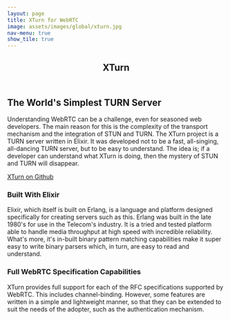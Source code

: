```yaml
---
layout: page
title: XTurn for WebRTC
image: assets/images/global/xturn.jpg
nav-menu: true
show_tile: true
---
```


<!-- Main -->
<div id="main" class="alt">

  <!-- One -->
  <section id="one">
  	<div class="inner">
  		<header class="major">
  			<h1>XTurn</h1>
  		</header>

  <!-- Content -->
  <h2 id="content">The World's Simplest TURN Server</h2>
  <p>Understanding WebRTC can be a challenge, even for seasoned web developers. The main reason for this is the complexity of the transport mechanism and the integration of STUN and TURN. The XTurn project is a TURN server written in Elixir. It was developed not to be a fast, all-singing, all-dancing TURN server, but to be easy to understand. The idea is; if a developer can understand what XTurn is doing, then the mystery of STUN and TURN will disappear.</p>
  <div class="row">
  	<div class="12u 12u$(medium)">
  		<p>
  			<a href="https://xturn.me" class="button next">XTurn on Github</a>
  		</p>
  	</div>
  	<!-- Break -->
  	<div class="6u 12u$(small)">
  		<h3>Built With Elixir</h3>
  		<p>Elixir, which itself is built on Erlang, is a language and platform designed specifically for creating servers such as this. Erlang was built in the late 1980's for use in the Telecom's industry. It is a tried and tested platform able to handle media throughput at high speed with incredible reliability. What's more, it's in-built binary pattern matching capabilities make it super easy to write binary parsers which, in turn, are easy to read and understand.</p>
  	</div>
  	<div class="6u$ 12u$(small)">
  		<h3>Full WebRTC Specification Capabilities</h3>
  		<p>XTurn provides full support for each of the RFC specifications supported by WebRTC. This includes channel-binding. However, some features are written in a simple and lightweight manner, so that they can be extended to suit the needs of the adopter, such as the authentication mechanism.</p>
  	</div>
  </div>
  <!-- End Content -->

  </div>
  </section>
  <!-- End One -->

</div>